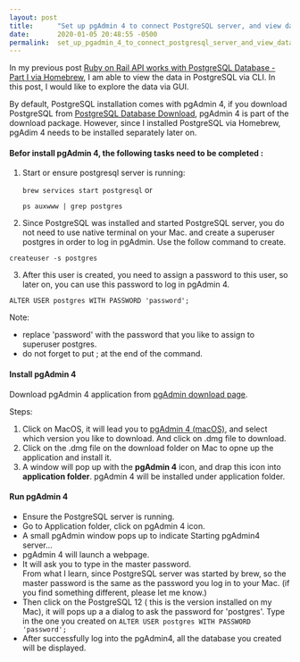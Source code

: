 ```yaml
---
layout: post
title:      "Set up pgAdmin 4 to connect PostgreSQL server, and view data via pgAdmin 4"
date:       2020-01-05 20:48:55 -0500
permalink:  set_up_pgadmin_4_to_connect_postgresql_server_and_view_data_via_pgadmin_4
---
```



In my previous post [Ruby on Rail API works with PostgreSQL Database - Part I via Homebrew](https://vvlnote.github.io/ruby_on_rail_api_works_with_postgresql_database_-_part_i_via_homebrew), I am able to view the data in PostgreSQL via CLI.  In this post, I would like to explore the data via GUI.  

By default, PostgreSQL installation comes with pgAdmin 4, if you download PostgreSQL from [PostgreSQL Database Download](https://www.enterprisedb.com/downloads/postgres-postgresql-downloads), pgAdmin 4 is part of the download package. However, since I installed  PostgreSQL via Homebrew, pgAdim 4 needs to be installed separately later on. 

#### Befor install pgAdmin 4, the following tasks need to be completed :  

1.  Start or ensure  postgresql server is running:  

	  `brew services start postgresql`       or   

	  `ps auxwww | grep postgres`  
		
2.  Since PostgreSQL was installed  and started PostgreSQL server, you do not need to use native terminal on your Mac.  and create a superuser postgres  in order to log in pgAdmin.   Use the follow command to create.

  `createuser -s postgres`  
	
3.  After this user is created, you need to assign a password to this user, so later on, you can use this password to log in pgAdmin 4.

  `ALTER USER postgres WITH PASSWORD 'password';`  
	
Note:  
 * 	replace 'password' with the password that you like to assign to superuser postgres.
 * 	do not forget to put ; at the end of the command.   
 

#### Install pgAdmin 4  

   Download pgAdmin 4 application from [pgAdmin download page](https://www.pgadmin.org/download/).       
	 
Steps:   
   1.   Click on MacOS,  it will lead you to [pgAdmin 4 (macOS)](https://www.pgadmin.org/download/pgadmin-4-macos/), and select which version you like to download. And click on .dmg file to download.  
   2.   Click on the .dmg file on the download folder on Mac to opne up the application and install it. 
   3.   A window will pop up with the **pgAdmin 4** icon, and drap this icon into **application folder**.  pgAdmin 4 will be installed under application folder.  

 
#### Run pgAdmin 4  

*    Ensure the PostgreSQL server is running.  
*    Go to Application folder, click on pgAdmin 4 icon.  
*    A small pgAdmin window pops up to indicate Starting pgAdmin4 server...  
*    pgAdmin 4 will launch a webpage.  
*    It will ask you to type in the master password.   
     From what I learn, since PostgreSQL server was started by brew, so the master password is the same as the password you log in to your Mac. (if you find something different, please let me know.)  
* 	Then click on the PostgreSQL 12 ( this is the version installed on my Mac), it will pops up a a dialog to ask the password for 'postgres'. Type in the one you created on `ALTER USER postgres WITH PASSWORD 'password';`  
* 	After successfully log into the pgAdmin4, all the database you created will be displayed. 
		 
		 




	   







